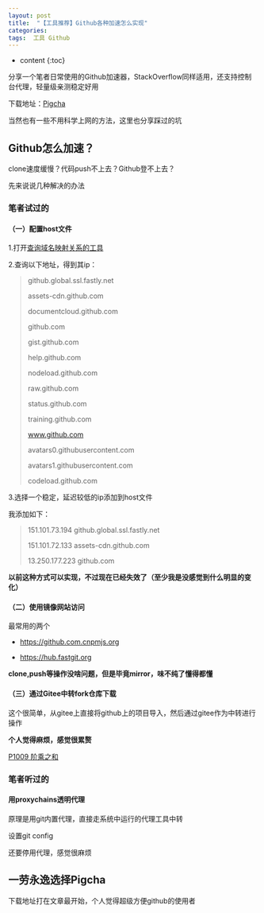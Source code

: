 ```yaml
---
layout: post
title:  "【工具推荐】Github各种加速怎么实现"
categories: 
tags:  工具 Github
---
```


* content
{:toc}

分享一个笔者日常使用的Github加速器，StackOverflow同样适用，还支持控制台代理，轻量级亲测稳定好用

下载地址：[Pigcha](https://github.com/pigpigchacha/PigchaVPN)

当然也有一些不用科学上网的方法，这里也分享踩过的坑

## Github怎么加速？

clone速度缓慢？代码push不上去？Github登不上去？

先来说说几种解决的办法

### 笔者试过的

#### （一）配置host文件

1.打开[查询域名映射关系的工具](http://tool.chinaz.com/dns)

2.查询以下地址，得到其ip：

> github.global.ssl.fastly.net
>
> assets-cdn.github.com
>
> documentcloud.github.com
>
> github.com
>
> gist.github.com
>
> help.github.com
>
> nodeload.github.com
>
> raw.github.com
>
> status.github.com
>
> training.github.com
>
> www.github.com
>
> avatars0.githubusercontent.com
>
> avatars1.githubusercontent.com
>
> codeload.github.com


3.选择一个稳定，延迟较低的ip添加到host文件

我添加如下：

> 151.101.73.194 github.global.ssl.fastly.net
> 
> 151.101.72.133 assets-cdn.github.com
> 
> 13.250.177.223 github.com


**以前这种方式可以实现，不过现在已经失效了（至少我是没感觉到什么明显的变化）**

#### （二）使用镜像网站访问

最常用的两个

* https://github.com.cnpmjs.org

* https://hub.fastgit.org

**clone,push等操作没啥问题，但是毕竟mirror，味不纯了懂得都懂**

#### （三）通过Gitee中转fork仓库下载

这个很简单，从gitee上直接将github上的项目导入，然后通过gitee作为中转进行操作

**个人觉得麻烦，感觉很累赘**



[P1009 阶乘之和](https://www.luogu.com.cn/problem/P1009)

### 笔者听过的

#### 用proxychains透明代理

原理是用git内置代理，直接走系统中运行的代理工具中转

设置git config

还要停用代理，感觉很麻烦


## 一劳永逸选择Pigcha

下载地址打在文章最开始，个人觉得超级方便github的使用者
